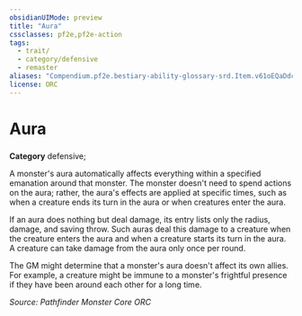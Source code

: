 ```yaml
---
obsidianUIMode: preview
title: "Aura"
cssclasses: pf2e,pf2e-action
tags:
  - trait/
  - category/defensive
  - remaster
aliases: "Compendium.pf2e.bestiary-ability-glossary-srd.Item.v61oEQaDdcRpaZ9X"
license: ORC
---
```

# Aura

### 

**Category** defensive; 




A monster's aura automatically affects everything within a specified emanation around that monster. The monster doesn't need to spend actions on the aura; rather, the aura's effects are applied at specific times, such as when a creature ends its turn in the aura or when creatures enter the aura.

If an aura does nothing but deal damage, its entry lists only the radius, damage, and saving throw. Such auras deal this damage to a creature when the creature enters the aura and when a creature starts its turn in the aura. A creature can take damage from the aura only once per round.

The GM might determine that a monster's aura doesn't affect its own allies. For example, a creature might be immune to a monster's frightful presence if they have been around each other for a long time.

*Source: Pathfinder Monster Core*
*ORC*